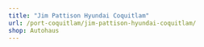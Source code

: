 ```yaml
---
title: "Jim Pattison Hyundai Coquitlam"
url: /port-coquitlam/jim-pattison-hyundai-coquitlam/
shop: Autohaus
---
```

